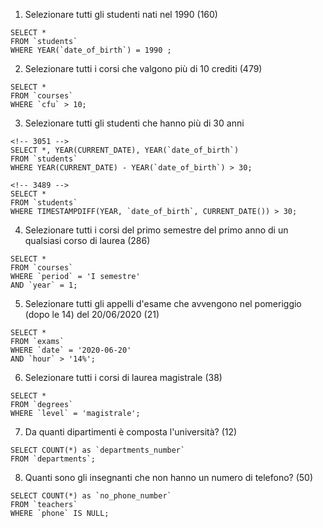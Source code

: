 1. Selezionare tutti gli studenti nati nel 1990 (160)

``` MYSQL
SELECT *
FROM `students`
WHERE YEAR(`date_of_birth`) = 1990 ;

```
2. Selezionare tutti i corsi che valgono più di 10 crediti (479)

``` MYSQL
SELECT *
FROM `courses`
WHERE `cfu` > 10;

```


3. Selezionare tutti gli studenti che hanno più di 30 anni

``` MYSQL 
<!-- 3051 -->
SELECT *, YEAR(CURRENT_DATE), YEAR(`date_of_birth`)
FROM `students`
WHERE YEAR(CURRENT_DATE) - YEAR(`date_of_birth`) > 30; 

<!-- 3489 -->
SELECT *
FROM `students`
WHERE TIMESTAMPDIFF(YEAR, `date_of_birth`, CURRENT_DATE()) > 30;

```


4. Selezionare tutti i corsi del primo semestre del primo anno di un qualsiasi corso di
laurea (286)

``` MYSQL
SELECT * 
FROM `courses`
WHERE `period` = 'I semestre'
AND `year` = 1;

```

5. Selezionare tutti gli appelli d'esame che avvengono nel pomeriggio (dopo le 14) del
20/06/2020 (21)

``` MYSQL
SELECT * 
FROM `exams`
WHERE `date` = '2020-06-20'
AND `hour` > '14%';

```

6. Selezionare tutti i corsi di laurea magistrale (38)

``` MYSQL
SELECT * 
FROM `degrees`
WHERE `level` = 'magistrale';

```

7. Da quanti dipartimenti è composta l'università? (12)

``` MYSQL
SELECT COUNT(*) as `departments_number` 
FROM `departments`;

```

8. Quanti sono gli insegnanti che non hanno un numero di telefono? (50)

``` MYSQL
SELECT COUNT(*) as `no_phone_number` 
FROM `teachers`
WHERE `phone` IS NULL;

```